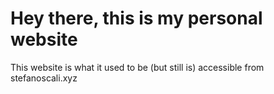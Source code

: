 # Hey there, this is my personal website

This website is what it used to be (but still is) accessible from stefanoscali.xyz
